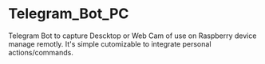 # Telegram_Bot_PC
Telegram Bot to capture Descktop or Web Cam of use on Raspberry device manage remotly.
It's simple cutomizable to integrate personal actions/commands.
